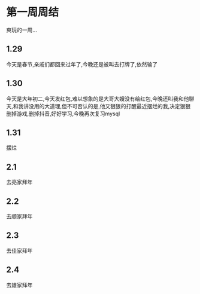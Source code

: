 # 第一周周结
  爽玩的一周...
## 1.29
  今天是春节,亲戚们都回来过年了,今晚还是被叫去打牌了,依然输了
## 1.30
  今天是大年初二,今天发红包,难以想象的是大哥大嫂没有给红包,今晚还叫我和他聊天,和我讲没用的大道理,但不可否认的是,他又狠狠的打醒最近摆烂的我,决定狠狠删掉游戏,删掉抖音,好好学习,今晚再次复习mysql
## 1.31
  摆烂
## 2.1
  去亮家拜年
## 2.2
  去顺家拜年
## 2.3
  去佳家拜年
## 2.4
  去雄家拜年